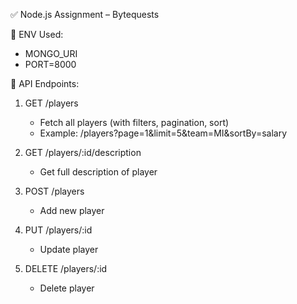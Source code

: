 ✅ Node.js Assignment – Bytequests

🔐 ENV Used:
- MONGO_URI
- PORT=8000

📌 API Endpoints:

1. GET /players
   - Fetch all players (with filters, pagination, sort)
   - Example: /players?page=1&limit=5&team=MI&sortBy=salary

2. GET /players/:id/description
   - Get full description of player

3. POST /players
   - Add new player

4. PUT /players/:id
   - Update player

5. DELETE /players/:id
   - Delete player


